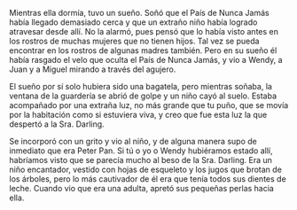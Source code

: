 Mientras ella dormía, tuvo un sueño. Soñó que el País de Nunca Jamás había llegado demasiado cerca y que un extraño niño había logrado atravesar desde allí. No la alarmó, pues pensó que lo había visto antes en los rostros de muchas mujeres que no tienen hijos. Tal vez se pueda encontrar en los rostros de algunas madres también. Pero en su sueño él había rasgado el velo que oculta el País de Nunca Jamás, y vio a Wendy, a Juan y a Miguel mirando a través del agujero.

El sueño por sí solo hubiera sido una bagatela, pero mientras soñaba, la ventana de la guardería se abrió de golpe y un niño cayó al suelo. Estaba acompañado por una extraña luz, no más grande que tu puño, que se movía por la habitación como si estuviera viva, y creo que fue esta luz la que despertó a la Sra. Darling.

Se incorporó con un grito y vio al niño, y de alguna manera supo de inmediato que era Peter Pan. Si tú o yo o Wendy hubiéramos estado allí, habríamos visto que se parecía mucho al beso de la Sra. Darling. Era un niño encantador, vestido con hojas de esqueleto y los jugos que brotan de los árboles, pero lo más cautivador de él era que tenía todos sus dientes de leche. Cuando vio que era una adulta, apretó sus pequeñas perlas hacia ella.